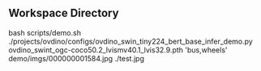 ## Workspace Directory
bash scripts/demo.sh ./projects/ovdino/configs/ovdino_swin_tiny224_bert_base_infer_demo.py ovdino_swint_ogc-coco50.2_lvismv40.1_lvis32.9.pth 'bus,wheels' demo/imgs/000000001584.jpg ./test.jpg
